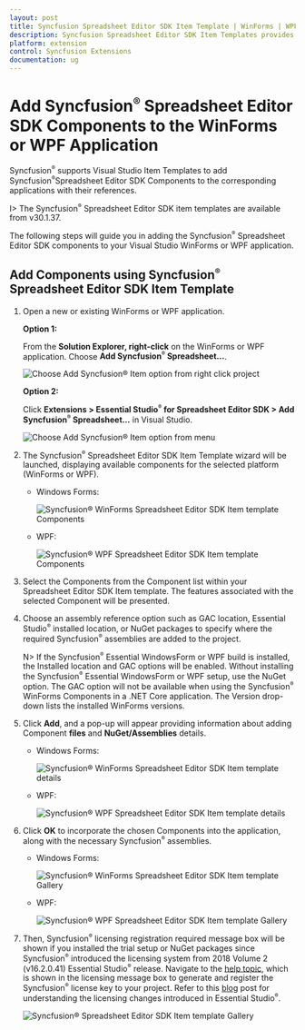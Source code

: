 ```yaml
---
layout: post
title: Syncfusion Spreadsheet Editor SDK Item Template | WinForms | WPF | Syncfusion
description: Syncfusion Spreadsheet Editor SDK Item Templates provides to add the predefined forms with Syncfusion component in Windows Forms or WPF application.
platform: extension
control: Syncfusion Extensions
documentation: ug
---
```


# Add Syncfusion<sup style="font-size:70%">&reg;</sup> Spreadsheet Editor SDK Components to the WinForms or WPF Application

Syncfusion<sup style="font-size:70%">&reg;</sup> supports Visual Studio Item Templates to add Syncfusion<sup style="font-size:70%">&reg;</sup>Spreadsheet Editor SDK Components to the corresponding applications with their references. 

I> The Syncfusion<sup style="font-size:70%">&reg;</sup> Spreadsheet Editor SDK item templates are available from v30.1.37.

The following steps will guide you in adding the Syncfusion<sup style="font-size:70%">&reg;</sup> Spreadsheet Editor SDK components to your Visual Studio WinForms or WPF application.

## Add Components using Syncfusion<sup style="font-size:70%">&reg;</sup> Spreadsheet Editor SDK Item Template

1.	Open a new or existing WinForms or WPF application.

    **Option 1:**

    From the **Solution Explorer, right-click** on the WinForms or WPF application. Choose **Add Syncfusion<sup style="font-size:70%">&reg;</sup> Spreadsheet...**.

    ![Choose Add Syncfusion<sup style="font-size:70%">&reg;</sup> Item option from right click project](images/Add-Syncfusion-item.png)

    **Option 2:**

    Click **Extensions > Essential Studio<sup style="font-size:70%">&reg;</sup> for Spreadsheet Editor SDK > Add Syncfusion<sup style="font-size:70%">&reg;</sup> Spreadsheet…** in Visual Studio.

    ![Choose Add Syncfusion<sup style="font-size:70%">&reg;</sup> Item option from menu](images/Add-item.png)

2.	The Syncfusion<sup style="font-size:70%">&reg;</sup> Spreadsheet Editor SDK Item Template wizard will be launched, displaying available components for the selected platform (WinForms or WPF).

    - Windows Forms:
        
        ![Syncfusion<sup style="font-size:70%">&reg;</sup> WinForms Spreadsheet Editor SDK Item template Components](images/Add-Syncfusion-ui.png)

    - WPF:
        
        ![Syncfusion<sup style="font-size:70%">&reg;</sup> WPF Spreadsheet Editor SDK Item template Components](images/Add-Syncfusion-ui1.png)

3.	Select the Components from the Component list within your Spreadsheet Editor SDK Item template. The features associated with the selected Component will be presented.

4.	Choose an assembly reference option such as GAC location, Essential Studio<sup style="font-size:70%">&reg;</sup> installed location, or NuGet packages to specify where the required Syncfusion<sup style="font-size:70%">&reg;</sup> assemblies are added to the project.

    N> If the Syncfusion<sup style="font-size:70%">&reg;</sup> Essential WindowsForm or WPF build is installed, the Installed location and GAC options will be enabled. Without installing the Syncfusion<sup style="font-size:70%">&reg;</sup> Essential WindowsForm or WPF setup, use the NuGet option. The GAC option will not be available when using the Syncfusion<sup style="font-size:70%">&reg;</sup> WinForms Components in a .NET Core application. The Version drop-down lists the installed WinForms versions.

5.  Click **Add**, and a pop-up will appear providing information about adding Component **files** and **NuGet/Assemblies** details.

    - Windows Forms:
        
        ![Syncfusion<sup style="font-size:70%">&reg;</sup> WinForms Spreadsheet Editor SDK Item template details](images/Add-Syncfusion-item-3.png)

    - WPF:
        
        ![Syncfusion<sup style="font-size:70%">&reg;</sup> WPF Spreadsheet Editor SDK Item template details](images/Add-Syncfusion-item-4.png)


6.	Click **OK** to incorporate the chosen Components into the application, along with the necessary Syncfusion<sup style="font-size:70%">&reg;</sup> assemblies.

    - Windows Forms:
        
        ![Syncfusion<sup style="font-size:70%">&reg;</sup> WinForms Spreadsheet Editor SDK Item template Gallery](images/Add-Syncfusion-item-details.png)

    - WPF:
        
        ![Syncfusion<sup style="font-size:70%">&reg;</sup> WPF Spreadsheet Editor SDK Item template Gallery](images/Add-Syncfusion-item-details1.png)

7.	Then, Syncfusion<sup style="font-size:70%">&reg;</sup> licensing registration required message box will be shown if you installed the trial setup or NuGet packages since Syncfusion<sup style="font-size:70%">&reg;</sup> introduced the 			licensing system from 2018 Volume 2 (v16.2.0.41) Essential Studio<sup style="font-size:70%">&reg;</sup> release. Navigate to the [help topic](https://help.Syncfusion.com/common/essential-studio/licensing/license-key#how-to-generate-Syncfusion-license-key), which is shown in the licensing message box to generate and register the Syncfusion<sup style="font-size:70%">&reg;</sup> license key to 		your project. Refer to this [blog](https://blog.Syncfusion.com/post/Whats-New-in-2018-Volume-2-Licensing-Changes-in-the-1620x-Version-of-Essential-Studio.aspx) post 	 for understanding the licensing changes introduced in Essential Studio<sup style="font-size:70%">&reg;</sup>.

    ![Syncfusion<sup style="font-size:70%">&reg;</sup> Spreadsheet Editor SDK Item template Gallery](images/Syncfusion-Item-Template-Gallery-7.png)